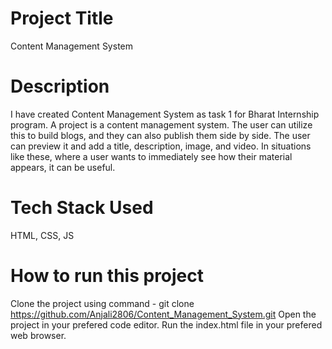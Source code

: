 # Project Title
Content Management System

# Description
I have created Content Management System as task 1 for Bharat Internship program.
A project is a content management system. The user can utilize this to build blogs, and they can also publish them side by side. 
The user can preview it and add a title, description, image, and video.
In situations like these, where a user wants to immediately see how their material appears, it can be useful. 

# Tech Stack Used

HTML, CSS, JS

# How to run this project

Clone the project using command - git clone https://github.com/Anjali2806/Content_Management_System.git
Open the project in your prefered code editor.
Run the index.html file in your prefered web browser.
